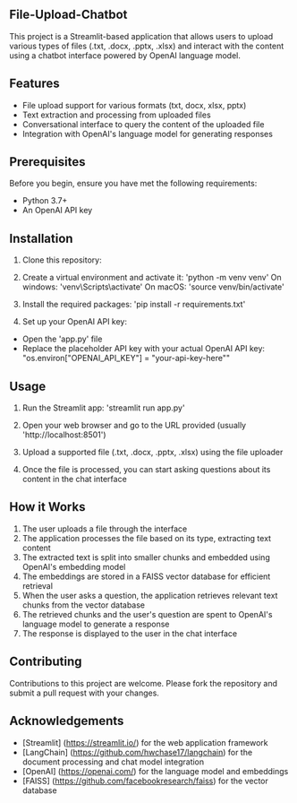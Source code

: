 ## File-Upload-Chatbot
This project is a Streamlit-based application that allows users to upload various types of files (.txt, .docx, .pptx, .xlsx) and interact with the content using a chatbot interface powered by OpenAI language model.

## Features

- File upload support for various formats (txt, docx, xlsx, pptx)
- Text extraction and processing from uploaded files
- Conversational interface to query the content of the uploaded file
- Integration with OpenAI's language model for generating responses


## Prerequisites

Before you begin, ensure you have met the following requirements:
- Python 3.7+
- An OpenAI API key


## Installation

1. Clone this repository:

2. Create a virtual environment and activate it:
	'python -m venv venv'
	On windows: 'venv\Scripts\activate'
	On macOS: 'source venv/bin/activate'

3. Install the required packages:
'pip install -r requirements.txt'

4. Set up your OpenAI API key:
- Open the 'app.py' file
- Replace the placeholder API key with your actual OpenAI API key: 
"os.environ["OPENAI_API_KEY"] = "your-api-key-here""


## Usage
1. Run the Streamlit app: 
'streamlit run app.py'

2. Open your web browser and go to the URL provided (usually 'http://localhost:8501')

3. Upload a supported file (.txt, .docx, .pptx, .xlsx) using the file uploader

4. Once the file is processed, you can start asking questions about its content in the chat interface


## How it Works

1. The user uploads a file through the interface
2. The application processes the file based on its type, extracting text content
3. The extracted text is split into smaller chunks and embedded using OpenAI's embedding model
4. The embeddings are stored in a FAISS vector database for efficient retrieval
5. When the user asks a question, the application retrieves relevant text chunks from the vector database
6. The retrieved chunks and the user's question are spent to OpenAI's language model to generate a response
7. The response is displayed to the user in the chat interface


## Contributing

Contributions to this project are welcome. Please fork the repository and submit a pull request with your changes.


## Acknowledgements

- [Streamlit] (https://streamlit.io/) for the web application framework
- [LangChain] (https://github.com/hwchase17/langchain) for the document processing and chat model integration
- [OpenAI] (https://openai.com/) for the language model and embeddings
- [FAISS] (https://github.com/facebookresearch/faiss) for the vector database

